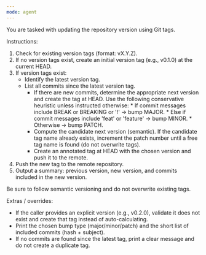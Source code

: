```yaml
---
mode: agent
---
```

You are tasked with updating the repository version using Git tags.

Instructions:
1. Check for existing version tags (format: vX.Y.Z).
2. If no version tags exist, create an initial version tag (e.g., v0.1.0) at the current HEAD.
3. If version tags exist:
    - Identify the latest version tag.
    - List all commits since the latest version tag.
        - If there are new commits, determine the appropriate next version and create the tag at HEAD.
            Use the following conservative heuristic unless instructed otherwise:
                * If commit messages include BREAK or BREAKING or '!' -> bump MAJOR.
                * Else if commit messages include 'feat' or 'feature' -> bump MINOR.
                * Otherwise -> bump PATCH.
        - Compute the candidate next version (semantic). If the candidate tag name already exists, increment the patch number until a free tag name is found (do not overwrite tags).
        - Create an annotated tag at HEAD with the chosen version and push it to the remote.
4. Push the new tag to the remote repository.
5. Output a summary: previous version, new version, and commits included in the new version.

Be sure to follow semantic versioning and do not overwrite existing tags.

Extras / overrides:
- If the caller provides an explicit version (e.g., v0.2.0), validate it does not exist and create that tag instead of auto-calculating.
- Print the chosen bump type (major/minor/patch) and the short list of included commits (hash + subject).
- If no commits are found since the latest tag, print a clear message and do not create a duplicate tag.